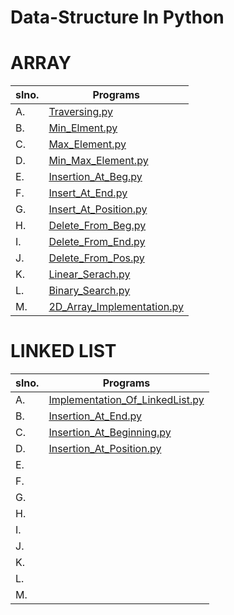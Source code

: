 # Data-Structure In Python

# ARRAY
| slno. | Programs                                                                                                                                  |
| ----- | ----------------------------------------------------------------------------------------------------------------------------------------- |
| A.    | [Traversing.py             ](https://github.com/hacker-404-error/Data-Structure-In-Python/blob/master/Array/A-Traversing.py)              |
| B.    | [Min_Elment.py             ](https://github.com/hacker-404-error/Data-Structure-In-Python/blob/master/Array/B-Min_Elment.py)              |
| C.    | [Max_Element.py            ](https://github.com/hacker-404-error/Data-Structure-In-Python/blob/master/Array/C-Max_Element.py)             |
| D.    | [Min_Max_Element.py        ](https://github.com/hacker-404-error/Data-Structure-In-Python/blob/master/Array/D-Min_Max_Element.py)         |
| E.    | [Insertion_At_Beg.py       ](https://github.com/hacker-404-error/Data-Structure-In-Python/blob/master/Array/E-Insertion_At_Beg.py)        |
| F.    | [Insert_At_End.py          ](https://github.com/hacker-404-error/Data-Structure-In-Python/blob/master/Array/F-Insert_At_End.py)           |
| G.    | [Insert_At_Position.py     ](https://github.com/hacker-404-error/Data-Structure-In-Python/blob/master/Array/G-Insert_At_Position.py)      |
| H.    | [Delete_From_Beg.py        ](https://github.com/hacker-404-error/Data-Structure-In-Python/blob/master/Array/H-Delete_From_Beg.py)         |
| I.    | [Delete_From_End.py        ](https://github.com/hacker-404-error/Data-Structure-In-Python/blob/master/Array/I-Delete_From_End.py)         |
| J.    | [Delete_From_Pos.py        ](https://github.com/hacker-404-error/Data-Structure-In-Python/blob/master/Array/J-Delete_From_Pos.py)         |
| K.    | [Linear_Serach.py          ](https://github.com/hacker-404-error/Data-Structure-In-Python/blob/master/Array/K-Linear_Serach.py)           |
| L.    | [Binary_Search.py          ](https://github.com/hacker-404-error/Data-Structure-In-Python/blob/master/Array/L-Binary_Search.py)           |
| M.    | [2D_Array_Implementation.py](https://github.com/hacker-404-error/Data-Structure-In-Python/blob/master/Array/M-2D_Array_Implementation.py) |

 # LINKED LIST
 | slno. | Programs                            |
 | ----- | ----------------------------------- |
 | A.    | [Implementation_Of_LinkedList.py]() |
 | B.    | [Insertion_At_End.py]()             |
 | C.    | [Insertion_At_Beginning.py]()       |
 | D.    | [Insertion_At_Position.py]()        |
 | E.    | []()                                |
 | F.    | []()                                |
 | G.    | []()                                |
 | H.    | []()                                |
 | I.    | []()                                |
 | J.    | []()                                |
 | K.    | []()                                |
 | L.    | []()                                |
 | M.    | []()                                |
 
